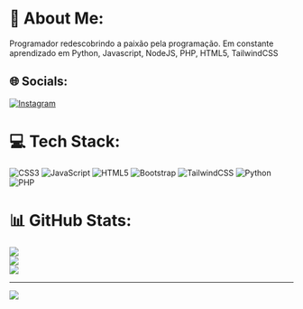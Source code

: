 # 💫 About Me:
Programador redescobrindo a paixão pela programação. Em constante aprendizado em Python, Javascript, NodeJS, PHP, HTML5, TailwindCSS


## 🌐 Socials:
[![Instagram](https://img.shields.io/badge/Instagram-%23E4405F.svg?logo=Instagram&logoColor=white)](https://instagram.com/claken.eduardo) 

# 💻 Tech Stack:
![CSS3](https://img.shields.io/badge/css3-%231572B6.svg?style=for-the-badge&logo=css3&logoColor=white) ![JavaScript](https://img.shields.io/badge/javascript-%23323330.svg?style=for-the-badge&logo=javascript&logoColor=%23F7DF1E) ![HTML5](https://img.shields.io/badge/html5-%23E34F26.svg?style=for-the-badge&logo=html5&logoColor=white) ![Bootstrap](https://img.shields.io/badge/tailwindcss%20-%2338B2AC.svg?&style=for-the-badge&logo=tailwind-css&logoColor=white) ![TailwindCSS](https://img.shields.io/badge/bootstrap-%23563D7C.svg?style=for-the-badge&logo=bootstrap&logoColor=white)      ![Python](https://img.shields.io/badge/python%20-%2314354C.svg?&style=for-the-badge&logo=python&logoColor=white) ![PHP](https://img.shields.io/badge/php-%23777BB4.svg?&style=for-the-badge&logo=php&logoColor=white)

# 📊 GitHub Stats:
![](https://github-readme-stats.vercel.app/api?username=EOEDUZADA&theme=swift&hide_border=false&include_all_commits=false&count_private=false)<br/>
![](https://github-readme-streak-stats.herokuapp.com/?user=EOEDUZADA&theme=swift&hide_border=false)<br/>
![](https://github-readme-stats.vercel.app/api/top-langs/?username=EOEDUZADA&theme=swift&hide_border=false&include_all_commits=false&count_private=false&layout=compact)

---
[![](https://visitcount.itsvg.in/api?id=EOEDUZADA&icon=0&color=12)](https://visitcount.itsvg.in)

<!-- Proudly created with GPRM ( https://gprm.itsvg.in ) -->
